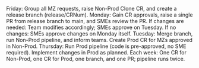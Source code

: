 Friday: Group all MZ requests, raise Non-Prod Clone CR, and create a release branch (release/CRNum).
Monday: Gain CR approvals, raise a single PR from release branch to main, and SMEs review the PR.
If changes are needed: Team modifies accordingly; SMEs approve on Tuesday.
If no changes: SMEs approve changes on Monday itself.
Tuesday: Merge branch, run Non-Prod pipeline, and inform teams. Create Prod CR for MZs approved in Non-Prod.
Thursday: Run Prod pipeline (code is pre-approved, no SME required). Implement changes in Prod as planned.
Each week: One CR for Non-Prod, one CR for Prod, one branch, and one PR; pipeline runs twice.
